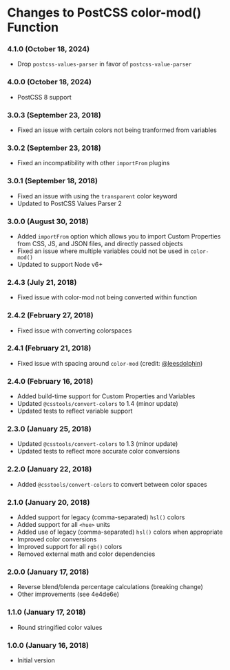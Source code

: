 # Changes to PostCSS color-mod() Function

### 4.1.0 (October 18, 2024)

- Drop `postcss-values-parser` in favor of `postcss-value-parser`

### 4.0.0 (October 18, 2024)

- PostCSS 8 support

### 3.0.3 (September 23, 2018)

- Fixed an issue with certain colors not being tranformed from variables

### 3.0.2 (September 23, 2018)

- Fixed an incompatibility with other `importFrom` plugins

### 3.0.1 (September 18, 2018)

- Fixed an issue with using the `transparent` color keyword
- Updated to PostCSS Values Parser 2

### 3.0.0 (August 30, 2018)

- Added `importFrom` option which allows you to import Custom Properties from
CSS, JS, and JSON files, and directly passed objects
- Fixed an issue where multiple variables could not be used in `color-mod()`
- Updated to support Node v6+

### 2.4.3 (July 21, 2018)

- Fixed issue with color-mod not being converted within function

### 2.4.2 (February 27, 2018)

- Fixed issue with converting colorspaces

### 2.4.1 (February 21, 2018)

- Fixed issue with spacing around `color-mod` (credit: [@leesdolphin])

### 2.4.0 (February 16, 2018)

- Added build-time support for Custom Properties and Variables
- Updated `@csstools/convert-colors` to 1.4 (minor update)
- Updated tests to reflect variable support

### 2.3.0 (January 25, 2018)

- Updated `@csstools/convert-colors` to 1.3 (minor update)
- Updated tests to reflect more accurate color conversions

### 2.2.0 (January 22, 2018)

- Added `@csstools/convert-colors` to convert between color spaces

### 2.1.0 (January 20, 2018)

- Added support for legacy (comma-separated) `hsl()` colors
- Added support for all `<hue>` units
- Added use of legacy (comma-separated) `hsl()` colors when appropriate
- Improved color conversions
- Improved support for all `rgb()` colors
- Removed external math and color dependencies

### 2.0.0 (January 17, 2018)

- Reverse blend/blenda percentage calculations (breaking change)
- Other improvements (see 4e4de6e)

### 1.1.0 (January 17, 2018)

- Round stringified color values

### 1.0.0 (January 16, 2018)

- Initial version

[@leesdolphin]: https://github.com/leesdolphin
